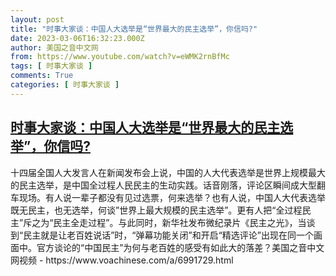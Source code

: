 ```yaml
---
layout: post
title: "时事大家谈：中国人大选举是“世界最大的民主选举”，你信吗?"
date: 2023-03-06T16:32:23.000Z
author: 美国之音中文网
from: https://www.youtube.com/watch?v=eWMK2rnBfMc
tags: [ 时事大家谈 ]
comments: True
categories: [ 时事大家谈 ]
---
```

<!--1678120343000-->
[时事大家谈：中国人大选举是“世界最大的民主选举”，你信吗?](https://www.youtube.com/watch?v=eWMK2rnBfMc)
------

<div>
十四届全国人大发言人在新闻发布会上说，中国的人大代表选举是世界上规模最大的民主选举，是中国全过程人民民主的生动实践。话音刚落，评论区瞬间成大型翻车现场。有人说一辈子都没有见过选票，何来选举？也有人说，中国人大代表选举既无民主，也无选举，何谈”世界上最大规模的民主选举”。更有人把“全过程民主”斥之为“民主全走过程”。与此同时，新华社发布微纪录片《民主之光》，当谈到“民主就是让老百姓说话”时，“弹幕功能关闭”和开启“精选评论”出现在同一个画面中。官方谈论的“中国民主”为何与老百姓的感受有如此大的落差？美国之音中文网视频 - https://www.voachinese.com/a/6991729.html
</div>
